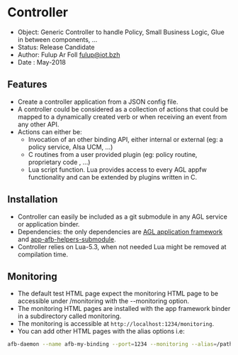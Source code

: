 # Controller

* Object: Generic Controller to handle Policy, Small Business Logic, Glue in
 between components, ...
* Status: Release Candidate
* Author: Fulup Ar Foll fulup@iot.bzh
* Date  : May-2018

## Features

* Create a controller application from a JSON config file.
* A controller could be considered as a collection of actions that could be
  mapped to a dynamically created verb or when receiving an event from any other
  API.
* Actions can either be:
  * Invocation of an other binding API, either internal or external (eg: a
    policy service, Alsa UCM, ...)
  * C routines from a user provided plugin (eg: policy routine, proprietary code
    , ...)
  * Lua script function. Lua provides access to every AGL appfw functionality
    and can be extended by plugins written in C.

## Installation

* Controller can easily be included as a git submodule in any AGL service or
  application binder.
* Dependencies: the only dependencies are [AGL application framework](https://gerrit.automotivelinux.org/gerrit/p/src/app-framework-binder.git)
  and [app-afb-helpers-submodule](https://gerrit.automotivelinux.org/gerrit/p/apps/app-afb-helpers-submodule.git).
* Controller relies on Lua-5.3, when not needed Lua might be removed at
  compilation time.

## Monitoring

* The default test HTML page expect the monitoring HTML page to be accessible
 under /monitoring with the --monitoring option.
* The monitoring HTML pages are installed with the app framework binder in a
 subdirectory called monitoring.
* The monitoring is accessible at `http://localhost:1234/monitoring`.
* You can add other HTML pages with the alias options i.e:

```bash
afb-daemon --name afb-my-binding --port=1234 --monitoring --alias=/path1/to/htmlpages:/path2/to/htmlpages --ldpaths=. --workdir=. --roothttp=../htdocs
```
